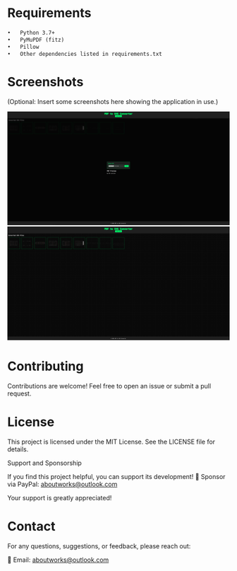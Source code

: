 # Requirements
	•	Python 3.7+
	•	PyMuPDF (fitz)
	•	Pillow
	•	Other dependencies listed in requirements.txt

# Screenshots

(Optional: Insert some screenshots here showing the application in use.)

![](./imgs/1.png)
![](./imgs/2.png)

# Contributing

Contributions are welcome! Feel free to open an issue or submit a pull request.

# License

This project is licensed under the MIT License. See the LICENSE file for details.

Support and Sponsorship

If you find this project helpful, you can support its development!
💖 Sponsor via PayPal: aboutworks@outlook.com

Your support is greatly appreciated!

# Contact

For any questions, suggestions, or feedback, please reach out:

📧 Email: aboutworks@outlook.com
